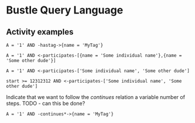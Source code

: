 # Bustle Query Language

## Activity examples

```
A = '1' AND -hastag->{name = 'MyTag'}
```

```
A = '1' AND <-participates-[{name = 'Some individual name'},{name = 'Some other dude'}]
```

```
A = '1' AND <-participates-['Some individual name', 'Some other dude']
```

```
start >= 12312312 AND <-participates-['Some individual name', 'Some other dude']
```

Indicate that we want to follow the _continues_ relation a variable number of steps. TODO - can this be done?

```
A = '1' AND -continues*->{name = 'MyTag'}
```



